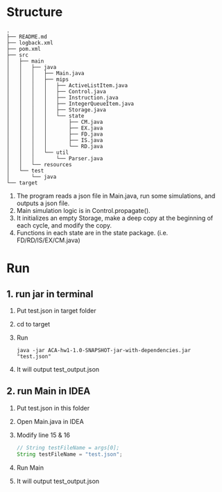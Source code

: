 # Structure

```
.
├── README.md
├── logback.xml
├── pom.xml
├── src
│   ├── main
│   │   ├── java
│   │   │   ├── Main.java
│   │   │   ├── mips
│   │   │   │   ├── ActiveListItem.java
│   │   │   │   ├── Control.java
│   │   │   │   ├── Instruction.java
│   │   │   │   ├── IntegerQueueItem.java
│   │   │   │   ├── Storage.java
│   │   │   │   └── state
│   │   │   │       ├── CM.java
│   │   │   │       ├── EX.java
│   │   │   │       ├── FD.java
│   │   │   │       ├── IS.java
│   │   │   │       └── RD.java
│   │   │   └── util
│   │   │       └── Parser.java
│   │   └── resources
│   └── test
│       └── java
└── target
```

1. The program reads a json file in Main.java, run some simulations, and outputs a json file.
2. Main simulation logic is in Control.propagate().
3. It initializes an empty Storage, make a deep copy at the beginning of each cycle, and modify the copy.
4. Functions in each state are in the state package. (i.e. FD/RD/IS/EX/CM.java)

# Run

## 1. run jar in terminal

1. Put test.json in target folder

2. cd to target

3. Run

   ```
   java -jar ACA-hw1-1.0-SNAPSHOT-jar-with-dependencies.jar "test.json"
   ```

4. It will output test_output.json

## 2. run Main in IDEA

1. Put test.json in this folder

2. Open Main.java in IDEA

3. Modify line 15 & 16

   ```java
   // String testFileName = args[0];
   String testFileName = "test.json";
   ```

4. Run Main

5. It will output test_output.json